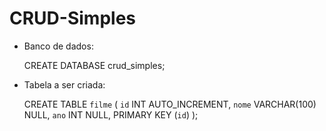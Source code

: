 # CRUD-Simples

- Banco de dados:

	CREATE DATABASE crud_simples;

- Tabela a ser criada:

	CREATE TABLE `filme` (
		`id` INT AUTO_INCREMENT,
		`nome` VARCHAR(100) NULL,
		`ano` INT NULL,
		PRIMARY KEY (`id`)
	);